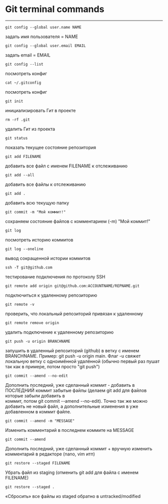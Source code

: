 # Git terminal commands

---

```
git config --global user.name NAME    				
```

задать имя пользователя = NAME


```
git config --global user.email EMAIL				
```

задать email = EMAIL


```
git config --list						
```

посмотреть конфиг


```
cat ~/.gitconfig 						
```

посмотреть конфиг


```
git init							
```

инициализировать Гит в проекте


```
rm -rf .git							
```

удалить Гит из проекта


```
git status							
```

показать текущее состояние репозитория


```
git add FILENAME						
```

добавить все файл с именем FILENAME к отслеживанию


```
git add --all							
```

добавить все файлы к отслеживанию


```
git add . 							
```

добавить всю текущую папку


```
git commit -m "Мой коммит!"					
```

сохраняем состояние файлов с комментарием (-m) "Мой коммит!"


```
git log								
```

посмотреть историю коммитов 


```
git log --oneline 
```

вывод сокращенной истории коммитов 


```
ssh -T git@github.com						
```

тестирование подключения по протоколу SSH


```
git remote add origin git@github.com:ACCOUNTNAME/REPNAME.git 	
```

подключиться к удаленному репозиторию


```
git remote -v							
```

проверить, что локальный репозиторий привязан к удаленному


```
git remote remove origin					
```

удалить подключение к удаленному репозиторию


```
git push -u origin BRANCHNAME					
```

запушить в удаленный репозиторий (github) в ветку с именем BRANCHNAME. Пример: git push -u origin main.
Флаг -u свяжет локальную ветку с одноимённой удалённой (обычно первый раз пушат так как в примере, потом просто "git push")


```
git commit --amend --no-edit					
```

Дополнить последний, уже сделанный коммит - добавить в ПОСЛЕДНИЙ коммит забытые файлы (делаем git add для файлов которые забыли добавить в 	 	
коммит, потом git commit --amend --no-edit). Точно так же можно добавить не новый файл, а дополнительные изменения в уже добавленном в коммит файле.


```
git commit --amend -m "MESSAGE"					
```

Изменить комментарий в последнем коммите на MESSAGE


```
git commit --amend				
```

Дополнить последний, уже сделанный коммит + вручную изменить комментарий в редакторе (nano, vim итп)


```
git restore --staged FILENAME	
```

Убрать файл из staging (отменить git add для файла с именем FILENAME)


```
git restore --staged .
```

«Сбросить» все файлы из staged обратно в untracked/modified
